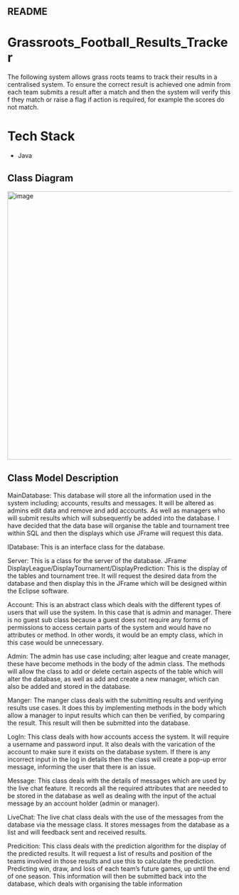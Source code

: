 ## README

# Grassroots_Football_Results_Tracker
The following system allows grass roots teams to track their results in a centralised system. To ensure the correct result is achieved one admin from each team submits a result after a match and then the system will verify this f they match or raise a flag if action is required, for example the scores do not match.

# Tech Stack
* Java

## Class Diagram
<img width="604" alt="image" src="https://user-images.githubusercontent.com/58704773/181639327-f7eb3c99-54b6-403b-9ffb-12f27f17f712.png">

## Class Model Description
MainDatabase:
This database will store all the information used in the system including; accounts, 
results and messages. It will be altered as admins edit data and remove and add 
accounts. As well as managers who will submit results which will subsequently be 
added into the database. I have decided that the data base will organise the table 
and tournament tree within SQL and then the displays which use JFrame will request 
this data.

IDatabase:
This is an interface class for the database.

Server:
This is a class for the server of the database.
JFrame DisplayLeague/DisplayTournament/DisplayPrediction:
This is the display of the tables and tournament tree. It will request the desired data 
from the database and then display this in the JFrame which will be designed within 
the Eclipse software.

Account:
This is an abstract class which deals with the different types of users that will use the 
system. In this case that is admin and manager. There is no guest sub class because a 
guest does not require any forms of permissions to access certain parts of the 
system and would have no attributes or method. In other words, it would be an 
empty class, which in this case would be unnecessary.

Admin:
The admin has use case including; alter league and create manager, these have 
become methods in the body of the admin class. The methods will allow the class to 
add or delete certain aspects of the table which will alter the database, as well as 
add and create a new manager, which can also be added and stored in the database.

Manger:
The manger class deals with the submitting results and verifying results use cases. It 
does this by implementing methods in the body which allow a manager to input 
results which can then be verified, by comparing the result. This result will then be 
submitted into the database.

LogIn:
This class deals with how accounts access the system. It will require a username and 
password input. It also deals with the varication of the account to make sure it exists
on the database system. If there is any incorrect input in the log in details then the 
class will create a pop-up error message, informing the user that there is an issue.

Message:
This class deals with the details of messages which are used by the live chat feature. 
It records all the required attributes that are needed to be stored in the database as 
well as dealing with the input of the actual message by an account holder (admin or 
manager).

LiveChat:
The live chat class deals with the use of the messages from the database via the 
message class. It stores messages from the database as a list and will feedback sent 
and received results.

Predicition:
This class deals with the prediction algorithm for the display of the predicted results.
It will request a list of results and position of the teams involved in those results and 
use this to calculate the prediction. Predicting win, draw, and loss of each team’s
future games, up until the end of one season. This information will then be 
submitted back into the database, which deals with organising the table information
